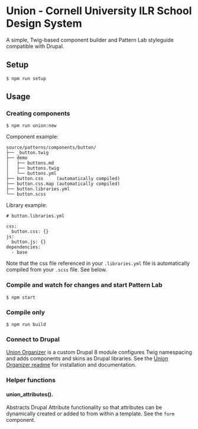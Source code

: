 # Union - Cornell University ILR School Design System

A simple, Twig-based component builder and Pattern Lab styleguide compatible with Drupal.

## Setup

```
$ npm run setup
```

## Usage

### Creating components

```
$ npm run union:new
```

Component example:

```
source/patterns/components/button/
├── _button.twig
├── demo
│   ├── buttons.md
│   ├── buttons.twig
│   └── buttons.yml
├── button.css     (automatically compiled)
├── button.css.map (automatically compiled)
├── button.libraries.yml
└── button.scss
```

Library example:

```
# button.libraries.yml

css:
  button.css: {}
js:
  button.js: {}
dependencies:
  - base
```

Note that the css file referenced in your `.libraries.yml` file is automatically compiled from your `.scss` file. See below.

### Compile and watch for changes and start Pattern Lab

```
$ npm start
```

### Compile only

```
$ npm run build
```

### Connect to Drupal

[Union Organizer](https://github.com/ilrWebServices/union_organizer/) is a custom Drupal 8 module configures Twig namespacing and adds components and skins as Drupal libraries. See the [Union Organizer readme](https://github.com/ilrWebServices/union_organizer/blob/master/README.md) for installation and documentation.

### Helper functions

#### union_attributes().

Abstracts Drupal Attribute functionality so that attributes can be dynamically created or added to from within a template. See the `form` component.
